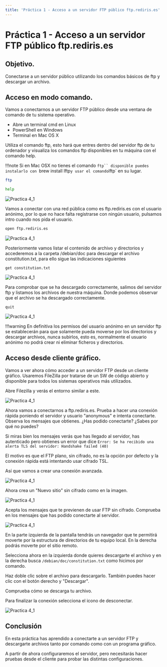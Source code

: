 ```yaml
---
title: 'Práctica 1 - Acceso a un servidor FTP público ftp.rediris.es'
---
```


# Práctica 1 - Acceso a un servidor FTP público ftp.rediris.es

## Objetivo. 

Conectarse a un servidor público utilizando los comandos básicos de ftp y descargar un archivo.

## Acceso en modo comando.

Vamos a conectarnos a un servidor FTP público desde una ventana de comando de tu sistema operativo.

- Abre un terminal cmd en Linux
- PowerShell en Windows
- Terminal en Mac OS X


Utiliza el comando ftp, esto hará que entres dentro del servidor ftp de tu ordenador y visualiza los comandos ftp disponibles en tu máquina con el comando help.

!!!note
    Si en Mac OSX no tienes el comando `ftp`` disponible puedes instalarlo con `brew install lftp` y usar el comando `lftp` en su lugar.

```sh
ftp
```

```sh
help
```

![Practica 4_1](P4_1/P4_1_1.png)

Vamos a conectar con una red pública como es ftp.rediris.es con el usuario anónimo, por lo que no hace falta registrarse con ningún usuario, pulsamos intro cuando nos pida el usuario. 

```sh
open ftp.rediris.es
```
![Practica 4_1](P4_1/P4_1_2.png)


Posteriormente vamos listar el contenido de archivo y directorios y accederemos a la carpeta /debian/doc para descargar el archivo constitution.txt, para ello sigue las indicaciones siguientes 

```
get constitution.txt
```
![Practica 4_1](P4_1/P4_1_3.png)

Para comprobar que se ha descargado correctamente, salimos del servidor ftp y listamos los archivos de nuestra máquina. Donde podemos observar que el archivo se ha descargado correctamente.
```
quit
```
![Practica 4_1](P4_1/P4_1_4.png)


!!!warning
    En definitiva los permisos del usuario anónimo en un servidor ftp se establecerán para que solamente pueda moverse por los directorios y descargar archivos, nunca subirlos, esto es, normalmente el usuario anónimo no podrá crear ni eliminar ficheros y directorios.


## Acceso desde cliente gráfico.

Vamos a ver ahora cómo acceder a un servidor FTP desde un cliente gráfico. Usaremos FileZilla por tratarse de un SW de código abierto y disponible para todos los sistemas operativos más utilizados.

Abre Filezilla y verás el entorno similar a este.

![Practica 4_1](P4_1/P4_1_5.png)

Ahora vamos a conectarnos a ftp.rediris.es. Prueba a hacer una conexión rápida poniendo el servidor y usuario "anonymous" e intenta conectarte. Observa los mensajes que obtienes. ¿Has podido conectarte? ¿Sabes por qué no puedes?

Si miras bien los mensajes verás que has llegado al servidor, has autenticado pero obtienes un error que dice `Error: Se ha recibido una alerta TLS del servidor: Handshake failed (40) `

El motivo es que el FTP plano, sin cifrado, no es la opción por defecto y la conexión rápida está intentando usar cifrado TSL.

Así que vamos a crear una conexión avanzada.

![Practica 4_1](P4_1/P4_1_8.png)

Ahora crea un "Nuevo sitio" sin cifrado como en la imagen.

![Practica 4_1](P4_1/P4_1_6.png)

Acepta los mensajes que te previenen de usar FTP sin cifrado. Comprueba en los mensajes que has podido conectarte al servidor.

![Practica 4_1](P4_1/P4_1_7.png)

En la parte izquierda de la pantalla tendrás un navegador que te permitirá moverte por la estructura de directorios de tu equipo local. En la derecha podrás moverte por el sitio remoto.

Selecciona ahora en la izquierda donde quieres descargarte el archivo y en la derecha busca `/debian/doc/constitution.txt` como hicimos por comando.

Haz doble clic sobre el archivo para descargarlo. También puedes hacer clic con el botón derecho y "Descargar".

Comprueba cómo se descarga tu archivo.

Para finalizar la conexión selecciona el icono de desconectar.

![Practica 4_1](P4_1/P4_1_9.png)

## Conclusión

En esta práctica has aprendido a conectarte a un servidor FTP y descargarte archivos tanto por comando como con un programa gráfico.

A partir de ahora configuraremos el servidor, pero necesitarás hacer pruebas desde el cliente para probar las distintas configuraciones.



